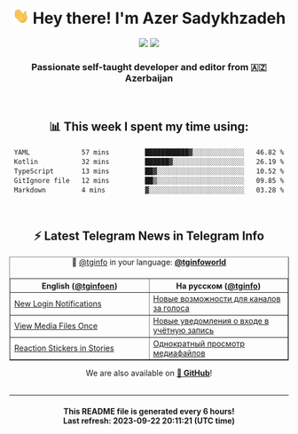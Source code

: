 <div align="center">
	<div>
		<h1>
      <img src="./assets/hi.gif" width="30px"> Hey there! I'm Azer Sadykhzadeh
    </h1>
    <img height="18" src="https://komarev.com/ghpvc/?username=sadykhzadeh&label=Views&color=2081c1&style=flat-square" />
		<a href="https://wakatime.com/Azer"> <img height="18" src="https://wakatime.com/badge/user/f80ae27a-c328-426f-a381-bc84136e2dd6.svg" /> </a>
    <h3>
      Passionate self-taught developer and editor from 🇦🇿 Azerbaijan
    </h3>
  </div>
  <br>

<h2>📊 This week I spent my time using:</h2>

<!--START_SECTION:waka-->

```txt
YAML             57 mins         ███████████▓░░░░░░░░░░░░░   46.82 %
Kotlin           32 mins         ██████▓░░░░░░░░░░░░░░░░░░   26.19 %
TypeScript       13 mins         ██▓░░░░░░░░░░░░░░░░░░░░░░   10.52 %
GitIgnore file   12 mins         ██▒░░░░░░░░░░░░░░░░░░░░░░   09.85 %
Markdown         4 mins          ▓░░░░░░░░░░░░░░░░░░░░░░░░   03.28 %
```

<!--END_SECTION:waka-->

<br>

<h2>⚡️ Latest Telegram News in Telegram Info</h2>
  <table border>
		<tr>
			<th width="50%">English (<a href="https://t.me/tginfoen">@tginfoen</a>)</th>
			<th>На русском (<a href="https://t.me/tginfo">@tginfo</a>)</th>
		</tr>
		<caption>🚩 <a href="https://t.me/tginfo">@tginfo</a> in your language: <a href="https://t.me/tginfoworld"><b>@tginfoworld</b></a><caption/>
  <tr><td><a href="https://t.me/tginfoen/1732">New Login Notifications</a></td>
    <td><a href="https://t.me/tginfo/3778">Новые возможности для каналов за голоса</a></td></tr><tr><td><a href="https://t.me/tginfoen/1731">View Media Files Once</a></td>
    <td><a href="https://t.me/tginfo/3777">Новые уведомления о входе в учётную запись</a></td></tr><tr><td><a href="https://t.me/tginfoen/1730">Reaction Stickers in Stories</a></td>
    <td><a href="https://t.me/tginfo/3776">Однократный просмотр медиафайлов</a></td></tr>
</table>
We are also available on <a href="https://github.com/tginfo"><b>🐙 GitHub</b></a>!
</div>

<br>
<hr>
<h4 align="center">This README file is generated <b>every 6 hours</b>!</br>Last refresh: <b>2023-09-22 20:11:21 (UTC time)</b></h4>
